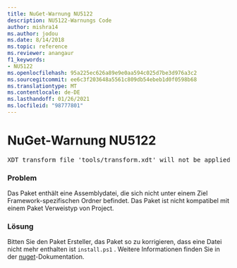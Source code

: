 ```yaml
---
title: NuGet-Warnung NU5122
description: NU5122-Warnungs Code
author: mishra14
ms.author: jodou
ms.date: 8/14/2018
ms.topic: reference
ms.reviewer: anangaur
f1_keywords:
- NU5122
ms.openlocfilehash: 95a225ec626a89e9e0aa594c025d7be3d976a3c2
ms.sourcegitcommit: ee6c3f203648a5561c809db54ebeb1d0f0598b68
ms.translationtype: MT
ms.contentlocale: de-DE
ms.lasthandoff: 01/26/2021
ms.locfileid: "98777801"
---
```

# <a name="nuget-warning-nu5122"></a>NuGet-Warnung NU5122
<pre>XDT transform file 'tools/transform.xdt' will not be applied when the package is installed after the migration.</pre>

### <a name="issue"></a>Problem

Das Paket enthält eine Assemblydatei, die sich nicht unter einem Ziel Framework-spezifischen Ordner befindet. Das Paket ist nicht kompatibel mit einem Paket Verweistyp von Project.


### <a name="solution"></a>Lösung

Bitten Sie den Paket Ersteller, das Paket so zu korrigieren, dass eine Datei nicht mehr enthalten ist `install.ps1` . Weitere Informationen finden Sie in der [nuget](../../consume-packages/migrate-packages-config-to-package-reference.md)-Dokumentation.
